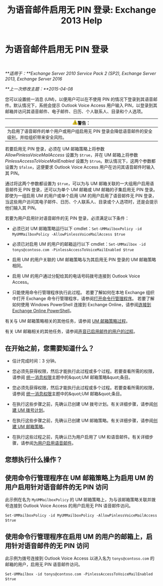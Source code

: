 ﻿---
title: '为语音邮件启用无 PIN 登录: Exchange 2013 Help'
TOCTitle: 为语音邮件启用无 PIN 登录
ms:assetid: 54133753-317c-42ef-9b0d-ca9f2d2d6bd7
ms:mtpsurl: https://technet.microsoft.com/zh-cn/library/Gg602127(v=EXCHG.150)
ms:contentKeyID: 54652279
ms.date: 05/21/2018
mtps_version: v=EXCHG.150
ms.translationtype: MT
---

# 为语音邮件启用无 PIN 登录

 

_**适用于：**Exchange Server 2010 Service Pack 2 (SP2), Exchange Server 2013, Exchange Server 2016_

_**上一次修改主题：**2015-04-08_

您可以设置统一消息 (UM)，以便用户可以在不使用 PIN 的情况下登录到其语音邮件。默认情况下，系统会提示 Outlook Voice Access 用户输入 PIN，以登录到其邮箱并访问其语音邮件、电子邮件、日历、个人联系人、目录和个人选项。

<table>
<thead>
<tr class="header">
<th><img src="images/JJ898581.warning(EXCHG.150).gif" title="警告" alt="警告" />警告：</th>
</tr>
</thead>
<tbody>
<tr class="odd">
<td>为启用了语音邮件的单个用户或用户组启用无 PIN 登录会降低语音邮件的安全级别，并给组织带来安全风险。</td>
</tr>
</tbody>
</table>


若要启用无 PIN 登录，必须在 UM 邮箱策略上将参数 *AllowPinlessVoiceMailAccess* 设置为 `$true`，并在 UM 邮箱上将参数 *PinlessAccessToVoiceMailEnabled* 设置为 `$true`。默认情况下，这两个参数都设置为 `$false`，这便要求 Outlook Voice Access 用户在访问其语音邮件时输入其 PIN。

通过将这两个参数都设置为 `$true`，可以为与 UM 邮箱关联的一大组用户启用语音邮件无 PIN 登录，还可以为单个 UM 邮箱或 UM 邮箱的子集启用无 PIN 登录。即使为一组启用 UM 的用户或单个启用 UM 的用户启用了语音邮件无 PIN 登录，当这些用户访问其电子邮件、日历、个人联系人、目录或个人选项时，还是会提示他们输入其 PIN。

若要为用户启用针对语音邮件的无 PIN 登录，必须满足以下条件：

  - 必须已对 UM 邮箱策略运行以下 cmdlet：`Set-UMMailboxPolicy -id MyUMMailboxPolicy -AllowPinlessVoiceMailAccess $true`

  - 必须已对启用 UM 的用户的邮箱运行以下 cmdlet：`Set-UMMailbox -id tonys@contoso.com -PinlessAccessToVoiceMailEnabled $true`

  - 启用 UM 的用户关联的 UM 邮箱策略与为其启用无 PIN 登录的 UM 邮箱策略相同。

  - 启用 UM 的用户通过分配给其的电话号码拨号连接到 Outlook Voice Access。

  - 只能使用命令行管理程序执行此过程。 若要了解如何在本地 Exchange 组织中打开 Exchange 命令行管理程序，请参阅[打开命令行管理程序](https://technet.microsoft.com/zh-cn/library/dd638134\(v=exchg.150\))。 若要了解如何使用 Windows PowerShell 连接到 Exchange Online，请参阅[连接到 Exchange Online PowerShell](https://go.microsoft.com/fwlink/p/?linkid=396554)。

有关与 UM 邮箱策略相关的其他任务，请参阅 [UM 邮箱策略过程](um-mailbox-policy-procedures-exchange-2013-help.md)。

有关 UM 邮箱相关的其他任务，请参阅[声音已启用邮件的用户的过程](voice-mail-enabled-user-procedures-exchange-2013-help.md)。

## 在开始之前，您需要知道什么？

  - 估计完成时间：3 分钟。

  - 您必须先获得权限，然后才能执行此过程或多个过程。若要查看所需的权限，请参阅 [统一消息权限](unified-messaging-permissions-exchange-2013-help.md)主题中的\&quot;UM 邮箱策略\&quot;条目。

  - 您必须先获得权限，然后才能执行此过程或多个过程。若要查看所需的权限，请参阅 [统一消息权限](unified-messaging-permissions-exchange-2013-help.md)主题中的\&quot;UM 邮箱\&quot;条目。

  - 在执行这些步骤之前，先确认已创建 UM 拨号计划。有关详细步骤，请参阅[创建 UM 拨号计划](create-a-um-dial-plan-exchange-2013-help.md)。

  - 在执行这些步骤之前，先确认已创建 UM 邮箱策略。有关详细步骤，请参阅[创建 UM 邮箱策略](create-a-um-mailbox-policy-exchange-2013-help.md)。

  - 在执行这些过程之前，先确认已为用户启用了 UM 和语音邮件。有关详细步骤，请参阅[为用户启用语音邮件](enable-a-user-for-voice-mail-exchange-2013-help.md)。

## 您想执行什么操作？

## 使用命令行管理程序在 UM 邮箱策略上为启用 UM 的用户启用针对语音邮件的无 PIN 访问

此示例在名为 `MyUMMailboxPolicy` 的 UM 邮箱策略上，为与该邮箱策略关联并拨号连接到 Outlook Voice Access 的用户启用无 PIN 语音邮件访问。

    Set-UMMailboxPolicy -id MyUMMailboxPolicy -AllowPinlessVoiceMailAccess $true

## 使用命令行管理程序在启用 UM 的用户的邮箱上，启用针对语音邮件的无 PIN 访问

此示例为拨号连接到 Outlook Voice Access 以进入名为 `tonys@contoso.com` 的邮箱的用户，启用无 PIN 语音邮件访问。

    Set-UMMailbox -id tonys@contoso.com -PinlessAccessToVoiceMailEnabled $true

